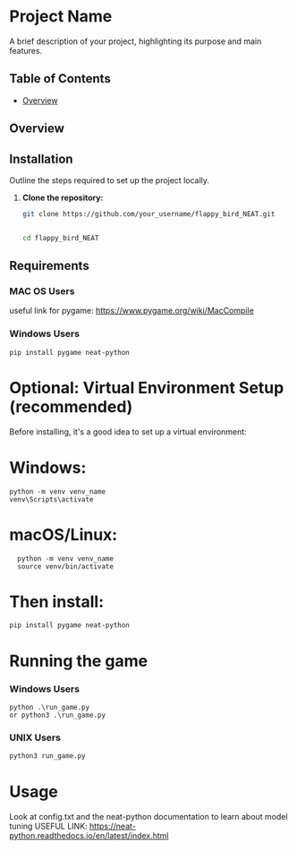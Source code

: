 # Project Name

A brief description of your project, highlighting its purpose and main features.

## Table of Contents

- [Overview](#overview)

## Overview



## Installation

Outline the steps required to set up the project locally.

1. **Clone the repository:**

   ```bash
   git clone https://github.com/your_username/flappy_bird_NEAT.git

   
   cd flappy_bird_NEAT

 ## Requirements
  
  ### MAC OS Users

  useful link for pygame: https://www.pygame.org/wiki/MacCompile

  ### Windows Users
  
    pip install pygame neat-python


  # Optional: Virtual Environment Setup (recommended)
  Before installing, it's a good idea to set up a virtual environment:
  # Windows:
  ```
  python -m venv venv_name
  venv\Scripts\activate
  ```
  # macOS/Linux:
```
  python -m venv venv_name
  source venv/bin/activate
```

  # Then install:
  ```
  pip install pygame neat-python
  ```
 # Running the game

  ### Windows Users 
  ```
  python .\run_game.py
  or python3 .\run_game.py
  ```
  ### UNIX Users
  ```bash
  python3 run_game.py
  ```

 # Usage
  Look at config.txt and the neat-python documentation to learn about model tuning
  USEFUL LINK: https://neat-python.readthedocs.io/en/latest/index.html
